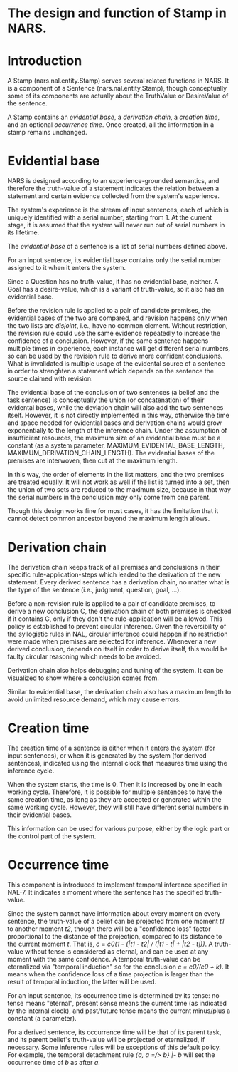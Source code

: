 # The design and function of Stamp in NARS.

# Introduction

A Stamp (nars.nal.entity.Stamp) serves several related functions in NARS. It is a component of a Sentence (nars.nal.entity.Stamp), though conceptually some of its components are actually about the TruthValue or DesireValue of the sentence.

A Stamp contains an *evidential base*, a *derivation chain*, a *creation time*, and an optional *occurrence time*. Once created, all the information in a stamp remains unchanged.

# Evidential base

NARS is designed according to an experience-grounded semantics, and therefore the truth-value of a statement indicates the relation between a statement and certain evidence collected from the system's experience.

The system's experience is the stream of input sentences, each of which is uniquely identified with a serial number, starting from 1. At the current stage, it is assumed that the system will never run out of serial numbers in its lifetime.

The *evidential base* of a sentence is a list of serial numbers defined above.

For an input sentence, its evidential base contains only the serial number assigned to it when it enters the system.

Since a Question has no truth-value, it has no evidential base, neither. A Goal has a desire-value, which is a variant of truth-value, so it also has an evidential base.

Before the revision rule is applied to a pair of candidate premises, the evidential bases of the two are compared, and revision happens only when the two lists are *disjoint*, i.e., have no common element. Without restriction, the revision rule could use the same evidence repeatedly to increase the confidence of a conclusion. However, if the same sentence happens multiple times in experience, each instance will get different serial numbers, so can be used by the revision rule to derive more confident conclusions. What is invalidated is multiple usage of the evidental source of a sentence in order to strenghten a statement which depends on the sentence the source claimed with revision.

The evidential base of the conclusion of two sentences (a belief and the task sentence) is conceptually the union (or concatenation) of their evidental bases, while the deviation chain will also add the two sentences itself. However, it is not directly implemented in this way, otherwise the time and space needed for evidential bases and derivation chains would grow exponentially to the length of the inference chain. Under the assumption of insufficient resources, the maximum size of an evidential base must be a constant (as a system parameter, MAXIMUM_EVIDENTAL_BASE_LENGTH, MAXIMUM_DERIVATION_CHAIN_LENGTH). The evidential bases of the premises are interwoven, then cut at the maximum length.

In this way, the order of elements in the list matters, and the two premises are treated equally. It will not work as well if the list is turned into a set, then the union of two sets are reduced to the maximum size, because in that way the serial numbers in the conclusion may only come from one parent.

Though this design works fine for most cases, it has the limitation that it cannot detect common ancestor beyond the maximum length allows.

# Derivation chain

The derivation chain keeps track of all premises and conclusions in their specific rule-application-steps which leaded to the derivation of the new statement. Every derived sentence has a derivation chain, no matter what is the type of the sentence (i.e., judgment, question, goal, ...).

Before a non-revision rule is applied to a pair of candidate premises, to derive a new conclusion C, the derivation chain of both premises is checked if it contains C, only if they don't the rule-application will be allowed. This policy is established to prevent circular inference. Given the reversibility of the syllogistic rules in NAL, circular inference could happen if no restriction were made when premises are selected for inference. Whenever a new derived conclusion, depends on itself in order to derive itself, this would be faulty circular reasoning which needs to be avoided.

Derivation chain also helps debugging and tuning of the system. It can be visualized to show where a conclusion comes from.

Similar to evidential base, the derivation chain also has a maximum length to avoid unlimited resource demand, which may cause errors.  

# Creation time

The creation time of a sentence is either when it enters the system (for input sentences), or when it is generated by the system (for derived sentences), indicated using the internal clock that measures time using the inference cycle.

When the system starts, the time is 0. Then it is increased by one in each working cycle. Therefore, it is possible for multiple sentences to have the same creation time, as long as they are accepted or generated within the same working cycle. However, they will still have different serial numbers in their evidential bases.

This information can be used for various purpose, either by the logic part or the control part of the system.

# Occurrence time

This component is introduced to implement temporal inference specified in NAL-7. It indicates a moment where the sentence has the specified truth-value.

Since the system cannot have information about every moment on every sentence, the truth-value of a belief can be projected from one moment *t1* to another moment *t2*, though there will be a "confidence loss" factor proportional to the distance of the projection, compared to its distance to the current moment *t*. That is, *c* = *c0(1 - (|t1 - t2| / (|t1 - t| + |t2 - t|))*. A truth-value without tense is considered as eternal, and can be used at any moment with the same confidence. A temporal truth-value can be eternalized via "temporal induction" so for the conclusion *c = c0/(c0 + k)*. It means when the confidence loss of a time projection is larger than the result of temporal induction, the latter will be used.

For an input sentence, its occurrence time is determined by its tense: no tense means "eternal", present sense means the current time (as indicated by the internal clock), and past/future tense means the current minus/plus a constant (a parameter).

For a derived sentence, its occurrence time will be that of its parent task, and its parent belief's truth-value will be projected or eternalized, if necessary.  Some inference rules will be exceptions of this default policy. For example, the temporal detachment rule *{a, a =/> b} |- b* will set the occurrence time of *b* as after *a*.